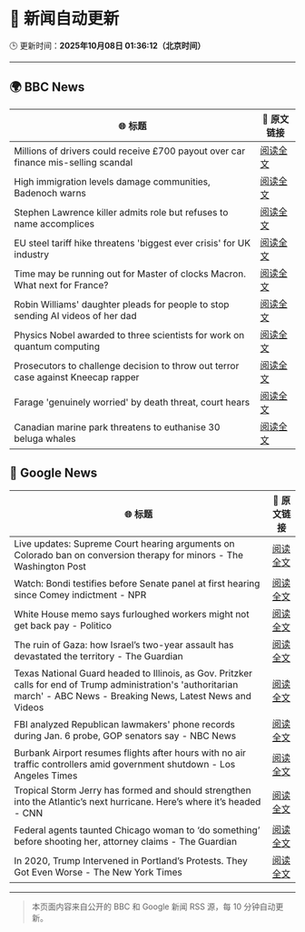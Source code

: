 # 🧠 新闻自动更新

🕒 更新时间：**2025年10月08日 01:36:12（北京时间）**

---

## 🌍 BBC News

| 🌐 标题 | 🔗 原文链接 |
|--------|-------------|
| Millions of drivers could receive £700 payout over car finance mis-selling scandal | [阅读全文](https://www.bbc.com/news/articles/cqlzwqv7xz1o?at_medium=RSS&at_campaign=rss) |
| High immigration levels damage communities, Badenoch warns | [阅读全文](https://www.bbc.com/news/articles/c5ye7njqp2eo?at_medium=RSS&at_campaign=rss) |
| Stephen Lawrence killer admits role but refuses to name accomplices | [阅读全文](https://www.bbc.com/news/articles/cewn99k9l7zo?at_medium=RSS&at_campaign=rss) |
| EU steel tariff hike threatens 'biggest ever crisis' for UK industry | [阅读全文](https://www.bbc.com/news/articles/cwy875px79po?at_medium=RSS&at_campaign=rss) |
| Time may be running out for Master of clocks Macron. What next for France? | [阅读全文](https://www.bbc.com/news/articles/c0kn04453z8o?at_medium=RSS&at_campaign=rss) |
| Robin Williams' daughter pleads for people to stop sending AI videos of her dad | [阅读全文](https://www.bbc.com/news/articles/c0r0erqk18jo?at_medium=RSS&at_campaign=rss) |
| Physics Nobel awarded to three scientists for work on quantum computing | [阅读全文](https://www.bbc.com/news/articles/c98d00nq47jo?at_medium=RSS&at_campaign=rss) |
| Prosecutors to challenge decision to throw out terror case against Kneecap rapper | [阅读全文](https://www.bbc.com/news/articles/ced57ddgqpyo?at_medium=RSS&at_campaign=rss) |
| Farage 'genuinely worried' by death threat, court hears | [阅读全文](https://www.bbc.com/news/articles/cyv6zd73jmzo?at_medium=RSS&at_campaign=rss) |
| Canadian marine park threatens to euthanise 30 beluga whales | [阅读全文](https://www.bbc.com/news/articles/c8jmddp1v49o?at_medium=RSS&at_campaign=rss) |

## 📰 Google News

| 🌐 标题 | 🔗 原文链接 |
|--------|-------------|
| Live updates: Supreme Court hearing arguments on Colorado ban on conversion therapy for minors - The Washington Post | [阅读全文](https://news.google.com/rss/articles/CBMiqwFBVV95cUxNUTVsOWdTMEg0cm9JbDVRQURKSEtkVlpsQzlxYW9lbUpmMnZGVFM5OUVHVkowLTd4U2FrNDJCdGJQRFhKQkpsR1R6QlhORDQteTJNLXo2eGh6ZHVpN2xGblJkSlRkU01ISTJ5TGtxWTFjUkR2QU1DakctU1BLQlVlRTdldW5lTDl5ZFBVbEVOejZ0Vk1CWGxKd1dKa1R3T0xBakZPVThNVXJyUXc?oc=5) |
| Watch: Bondi testifies before Senate panel at first hearing since Comey indictment - NPR | [阅读全文](https://news.google.com/rss/articles/CBMijgFBVV95cUxQaHlBcXZScGVReFNrMksxbEZXenNMRHg3Ry1EWHJkbXQ4S1FIUEluSU1KWEF0T1VkQUR4cF9xN2pnRWZjV3FONFFxbzNFTmlqUmEyUEcwbXM4Q0tCdHFLanM0LVVMU1VROXZFVDZtem92OTlLbkFwLWRrSEM4bGVobWFld2x5LVVld1N5aW5B?oc=5) |
| White House memo says furloughed workers might not get back pay - Politico | [阅读全文](https://news.google.com/rss/articles/CBMihwFBVV95cUxOQXJHdTlaVF9KT0NWWmNCX29ORFZhajBZZktoeTBaaTlCU3JxWjM3S3dXbkx2eUJlb19JYjcwdGl1aXpzU1pseGJXU2FEUFFzTEVHSWI3cVJGV1ZPMTd0RTRpSmgzNUxlR1BnMVpuUEJXWFNET1M1RVdOcndJVWttWndXcDgyLTQ?oc=5) |
| The ruin of Gaza: how Israel’s two-year assault has devastated the territory - The Guardian | [阅读全文](https://news.google.com/rss/articles/CBMizwFBVV95cUxNVl9fSlNVWFNaa3dwNlliZk9LenRRYzM1eDFLQms0dUpDSGhOV3NweXRmWktDUlpObUlxMnA0bF9vb0ZtaEVselJYeUdndkNjRXNOWmx5MWg0bXMtQ0NtNUdjVUdIS0ZhVHk4bzBha3hYZ3NxM3FYcmRsOE56MV84d0p6R2ZKblNaWjloZHJnRndFTWVnVkpYOXgtWkw0MFBfMmcxZXhYR3ExVG41QTVmdnhSX29RVThfQTNkX3VaTGltaUZ2YXVZVUpJU25EMFU?oc=5) |
| Texas National Guard headed to Illinois, as Gov. Pritzker calls for end of Trump administration's 'authoritarian march' - ABC News - Breaking News, Latest News and Videos | [阅读全文](https://news.google.com/rss/articles/CBMiogFBVV95cUxOVGpzTmJhM1lyNG0yS1RWOTdxeENWekNRa2w3M1FfU3VHWGFyY2VrdDdnUDM1OTFTczFvNnVBOWpTbkYzTHMtNno0UW1GcFdSVFQ5UFA4ZWs0WHRZVkh5a0ZOQnRBR1RMZTVuNlg1R3FZbGcxR1NxdDdpRG9lYm1qdTlSSHQ0Zm9ZMm9qVHRmdF92aTdpOEFqek5mbFdaMWN6b2fSAacBQVVfeXFMT3RiWDloTldrM0VUZ29UYkExeW1PMFNBbmcxQkRhX0plZU5BeENQX25XMWJMdFNEanhWX0haZnY2VlU2THY2WkU2TU9xNE1DN2NZT1VzNTgyb0I5RVdSMWxuei1YQTJ0NEdZMHhnUzVsN0hmTGtXbXpoX3NjRmVIOEVsN3J0RzRRc2l2WlF3dmJtSWg3VFlWSG8ycHFrTDd1SlVjbnZfejA?oc=5) |
| FBI analyzed Republican lawmakers' phone records during Jan. 6 probe, GOP senators say - NBC News | [阅读全文](https://news.google.com/rss/articles/CBMiwAFBVV95cUxQTWFKcmZ3U2FxR3p3OG9CZXMxanB0bkxLX2NxQkJhYXZZdnhmdlU0VnB3OVlWQ185TjNhZUl3c1N5UFBDSXRCUDUxVHFfSFpGbHJuOG1TRGIzYnZFNjRtdHFJdE5mZkZhYlo5UFU3aV9jWWRhNXdkTGRlTVpSZ2MzRHktcDdnZmdUdjZvUTZRTUJhYmJEczRiOURBaEFLeERabE1tSmpYRUdzZVpHTktwM1ZaeU45R3phMC1SN1UtT2zSAVZBVV95cUxNQjVaNmhmQ1BHY1l3SlBYNl9EVVBFbloyQ1Zza3pINS1Xc1VxVjFJWWRBU1JTcl9JNTZVbXF3U3ZIY1czSTN0TllqSWN5T1ptUjZuUTR6dw?oc=5) |
| Burbank Airport resumes flights after hours with no air traffic controllers amid government shutdown - Los Angeles Times | [阅读全文](https://news.google.com/rss/articles/CBMi1gFBVV95cUxNT0tURFZpaHk3N2tBbHRYWWxVS3N3d0pPYndzNF9EZ1N1dlZtQjh6WTZTanFwQUVXS0huVGRLM2VScjlfTkd5QnhuRzBqQUY5NWhqYUxwc05YQXp3X0R3alRyaFBIVzg1bWpCZmp1cTZYTWM3SW9RYnlrcVJDSktOV3k1VkU2RFdiQ0ZiM3JQVk9OT2x0dVlUUk5YWXJBMVRtOVlKLWRCbWk3UnBxakx6MUtpcWo4dldoYnBLNjhnOGptcjFQZWMtc3Etb3o1em9UcW5PUDJ3?oc=5) |
| Tropical Storm Jerry has formed and should strengthen into the Atlantic’s next hurricane. Here’s where it’s headed - CNN | [阅读全文](https://news.google.com/rss/articles/CBMihgFBVV95cUxNcjlfMjdma0E3MDR3MWl0YThIYlRNcmdialRkNE1WRHRpM1NldG43TnNaV3luZjJla2dWTXhYbHk3TmF0RHBhX1JHV0xqejYzaFlGWnZRdEFOWTdhUDE2Nld2SVQ3MFFMU095WjRVTm1Vam1hdUp3dEM3d1UwTWJfNG56aFA2Zw?oc=5) |
| Federal agents taunted Chicago woman to ‘do something’ before shooting her, attorney claims - The Guardian | [阅读全文](https://news.google.com/rss/articles/CBMijgFBVV95cUxNYmUzdVVpXzNmRkpNakZWR2dDUjYzLWp0Mm95WVRDLUtNYWJZRS1BQWdLZXh1ZE9LeDdxZjMtR0pwUW1ac1NxY0lCZW5Zc2tFUUJtTExQWkJsWERlQUFfdmh6V1BHMXFFejh4a05IX0VaTkpKZS1kRHJOMDRndnRmbnVmVTRYQWZWX3ZpX3RB?oc=5) |
| In 2020, Trump Intervened in Portland’s Protests. They Got Even Worse - The New York Times | [阅读全文](https://news.google.com/rss/articles/CBMidEFVX3lxTE1wUjFoVER6RHhfMHkzMXNuVl9uMjlOVHFzZmZTeDRsZHUxOVdNVFNBVF9IYUVUeUN4VFo4TFpLbWNLWnI4cWJ3YTRfYldaaElwTjhEcTVWMFY1QXhJQmkzVVZpUHU2ZTl1Q1VVNTd6aF91dlpi?oc=5) |

---
> 本页面内容来自公开的 BBC 和 Google 新闻 RSS 源，每 10 分钟自动更新。